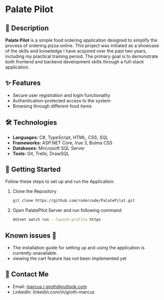 #  Palate Pilot


## 📜 Description

**Palate Pilot** is a simple food ordering application designed to simplify the process of ordering pizza online. This project was initiated as a showcase of the skills and knowledge I have acquired over the past two years, including my practical training period. The primary goal is to demonstrate both frontend and backend development skills through a full-stack application.


## ✨ Features

- Secure user registration and login functionality
- Authentication-protected access to the system 
- Browsing through different food items


## 🛠️ Technologies

- **Languages:** C#, TypeScript, HTML, CSS, SQL    
- **Frameworks:** ASP.NET Core, Vue 3, Bulma CSS
- **Databases:** Mircrosoft SQL Server
- **Tools:** Git, Trello, DrawSQL


## 🔧 Getting Started
Follow these steps to set up and run the Application:

1. Clone the Repository
   ```bash
   git clone https://github.com/rodercode/PalatePilot.git
   ```

2. Open PalatePilot.Server and run following command
   ```bash
   dotnet watch run --launch-profile https
   ```


## Known issues 🐛

-  The installation guide for setting up and using the application is currently unavailable.
-  viewing the cart feature has not been implemented yet


   
## 📧 Contact Me

- Email: marcus.r.groth@outlook.com
- LinkedIn: linkedin.com/in/groth-marcus 
